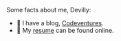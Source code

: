 Some facts about me, Devilly:
* 🔖 I have a blog, [Codeventures](https://codeventures.dev).
* 📖 My [resume](https://devilly.github.io/) can be found online.

